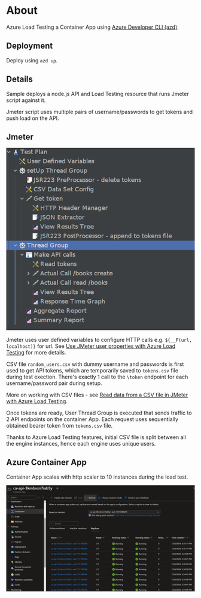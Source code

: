 # About

Azure Load Testing a Container App using [Azure Developer CLI (azd)](https://learn.microsoft.com/en-us/azure/developer/azure-developer-cli/).

## Deployment

Deploy using `azd up`.

## Details

Sample deploys a node.js API and Load Testing resource that runs Jmeter script against it.

Jmeter script uses multiple pairs of username/passwords to get tokens and push load on the API.

## Jmeter

![Jmeter](/assets/jmeter.png)

Jmeter uses user defined variables to configure HTTP calls e.g. `${__P(url, localhost)}` for url.
See [Use JMeter user properties with Azure Load Testing](https://learn.microsoft.com/en-us/azure/load-testing/how-to-configure-user-properties?tabs=portal) for more details.

CSV file `random_users.csv` with dummy username and passwords is first used to get API tokens, which are temporarily saved to `tokens.csv` file during test exection. There's exactly 1 call to the `\token` endpoint for each username/password pair during setup.

More on working with CSV files - see [Read data from a CSV file in JMeter with Azure Load Testing](https://learn.microsoft.com/en-us/azure/load-testing/how-to-read-csv-data?tabs=portal).

Once tokens are ready, User Thread Group is executed that sends traffic to 2 API endpoints on the container App.
Each request uses sequentially obtained bearer token from `tokens.csv` file.

Thanks to Azure Load Testing features, initial CSV file is split between all the engine instances, hence each engine uses unique users.

## Azure Container App

Container App scales with http scaler to 10 instances during the load test.

![ACA Scaling](/assets/aca.png)